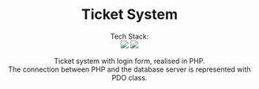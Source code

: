 <h1 align="center">Ticket System</h1>
<p align="center">
    Tech Stack:<br />   <img src="https://img.shields.io/badge/PHP-777BB4?style=for-the-badge&logo=php&logoColor=white" /> <img src="https://img.shields.io/badge/MySQL-00000F?style=for-the-badge&logo=mysql&logoColor=white" /> <br />
</p>
  
<p align="center">
  Ticket system with login form, realised in PHP.<br /> 
  The connection between PHP and the database server is represented with PDO class.
</p>
